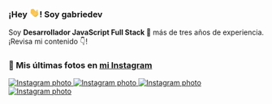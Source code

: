 <h3>¡Hey <img src="https://raw.githubusercontent.com/ABSphreak/ABSphreak/master/gifs/Hi.gif" width="20px" decondig="async">! Soy gabriedev</h3>

<p>Soy <strong>Desarrollador JavaScript Full Stack 🚀</strong> más de tres años de experiencia.<br />¡Revisa mi contenido 👇!</p>

### 📸 Mis últimas fotos en [mi Instagram](https://instagram.com/gabrie.dev)


<a href='https://instagram.com/p/C1UpuSGLQiG' target='_blank'>
  <img width='20%' src='https://scontent-lhr8-2.cdninstagram.com/v/t51.2885-15/412513918_1325803934584302_4400498733289087214_n.jpg?stp=dst-jpg_e15&_nc_ht=scontent-lhr8-2.cdninstagram.com&_nc_cat=106&_nc_ohc=DEbrXxcQnP4AX8hRnQL&edm=APU89FABAAAA&ccb=7-5&oh=00_AfDtryYQTzvBlEaDDgRrXK8blIdTdOcSVK8OfYgDUvK3PQ&oe=65C73380&_nc_sid=bc0c2c' alt='Instagram photo' />
</a>
<a href='https://instagram.com/p/CzMY3lzxgmx' target='_blank'>
  <img width='20%' src='https://scontent-lhr6-1.cdninstagram.com/v/t51.2885-15/398916226_819142863293745_2426123683154743297_n.webp?stp=dst-jpg_e35&_nc_ht=scontent-lhr6-1.cdninstagram.com&_nc_cat=109&_nc_ohc=v2zm3eobpeUAX9AfLWs&edm=APU89FABAAAA&ccb=7-5&oh=00_AfCJ85h-qcds91egAOBG48lOguX4Nf2vkMuyerNiPGZkCg&oe=65C5C869&_nc_sid=bc0c2c' alt='Instagram photo' />
</a>
<a href='https://instagram.com/p/CygbQv4uqxM' target='_blank'>
  <img width='20%' src='https://scontent-lhr6-1.cdninstagram.com/v/t51.2885-15/391525959_236593062741789_5868561716480810596_n.webp?stp=dst-jpg_e35&_nc_ht=scontent-lhr6-1.cdninstagram.com&_nc_cat=109&_nc_ohc=6_T4wSFefpAAX-K3o8L&edm=APU89FABAAAA&ccb=7-5&oh=00_AfC58Lg3WLYXXhaNblVOoZSbYW3ixT9QDWpJWfCTthXBug&oe=65C5D525&_nc_sid=bc0c2c' alt='Instagram photo' />
</a>
<a href='https://instagram.com/p/CxTmOF6vN8M' target='_blank'>
  <img width='20%' src='https://scontent-lhr6-1.cdninstagram.com/v/t51.2885-15/378565944_323878180141713_8920720304536029091_n.jpg?stp=dst-jpg_e15&_nc_ht=scontent-lhr6-1.cdninstagram.com&_nc_cat=109&_nc_ohc=Hso0WHDPoNcAX8o1RVx&edm=APU89FABAAAA&ccb=7-5&oh=00_AfCRvOT9VJRQ2iblcJXGRhGHF5juzT9iGQQJ3iOFLvRDnA&oe=65C6C198&_nc_sid=bc0c2c' alt='Instagram photo' />
</a>

